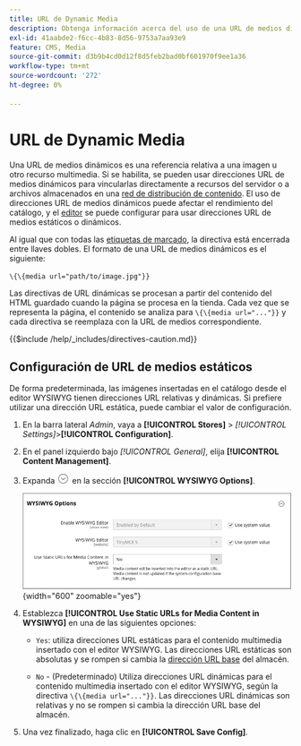 ```yaml
---
title: URL de Dynamic Media
description: Obtenga información acerca del uso de una URL de medios dinámicos como referencia relativa a una imagen u otro recurso multimedia.
exl-id: 41aabde2-f6cc-4b83-8d56-9753a7aa93e9
feature: CMS, Media
source-git-commit: d3b9b4cd0d12f8d5feb2bad0bf601970f9ee1a36
workflow-type: tm+mt
source-wordcount: '272'
ht-degree: 0%

---
```


# URL de Dynamic Media

Una URL de medios dinámicos es una referencia relativa a una imagen u otro recurso multimedia. Si se habilita, se pueden usar direcciones URL de medios dinámicos para vincularlas directamente a recursos del servidor o a archivos almacenados en una [red de distribución de contenido](media-storage-content-delivery-network.md). El uso de direcciones URL de medios dinámicos puede afectar el rendimiento del catálogo, y el [editor](editor.md#configure-the-editor) se puede configurar para usar direcciones URL de medios estáticos o dinámicos.

Al igual que con todas las [etiquetas de marcado](../systems/markup-tags.md), la directiva está encerrada entre llaves dobles. El formato de una URL de medios dinámicos es el siguiente:

`\{\{media url="path/to/image.jpg"}}`

Las directivas de URL dinámicas se procesan a partir del contenido del HTML guardado cuando la página se procesa en la tienda. Cada vez que se representa la página, el contenido se analiza para `\{\{media url="..."}}` y cada directiva se reemplaza con la URL de medios correspondiente.

{{$include /help/_includes/directives-caution.md}}

## Configuración de URL de medios estáticos

De forma predeterminada, las imágenes insertadas en el catálogo desde el editor WYSIWYG tienen direcciones URL relativas y dinámicas. Si prefiere utilizar una dirección URL estática, puede cambiar el valor de configuración.

1. En la barra lateral _Admin_, vaya a **[!UICONTROL Stores]** > _[!UICONTROL Settings]_>**[!UICONTROL Configuration]**.

1. En el panel izquierdo bajo _[!UICONTROL General]_, elija **[!UICONTROL Content Management]**.

1. Expanda ![Selector de expansión](../assets/icon-display-expand.png) en la sección **[!UICONTROL WYSIWYG Options]**.

   ![Opciones WYSIWYG](./assets/content-management-wysiwyg-options.png){width="600" zoomable="yes"}

1. Establezca **[!UICONTROL Use Static URLs for Media Content in WYSIWYG]** en una de las siguientes opciones:

   - `Yes`: utiliza direcciones URL estáticas para el contenido multimedia insertado con el editor WYSIWYG. Las direcciones URL estáticas son absolutas y se rompen si cambia la [dirección URL base](../stores-purchase/store-urls.md) del almacén.

   - `No` - (Predeterminado) Utiliza direcciones URL dinámicas para el contenido multimedia insertado con el editor WYSIWYG, según la directiva `\{\{media url="..."}}`. Las direcciones URL dinámicas son relativas y no se rompen si cambia la dirección URL base del almacén.

1. Una vez finalizado, haga clic en **[!UICONTROL Save Config]**.

